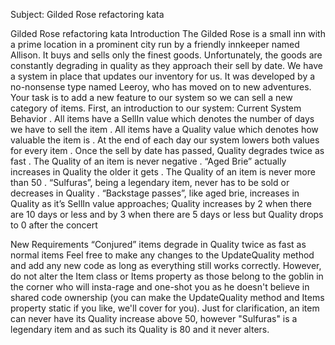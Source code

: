 


Subject: Gilded Rose refactoring kata

Gilded Rose refactoring kata
Introduction
The Gilded Rose is a small inn with a prime location in a prominent city run by a friendly innkeeper named Allison. It buys and sells only the finest goods. Unfortunately, the goods are constantly degrading in quality as they approach their sell by date. We have a system in place that updates our inventory for us. It was developed by a no-nonsense type named Leeroy, who has moved on to new adventures. Your task is to add a new feature to our system so we can sell a new category of items. First, an introduction to our system:
Current System Behavior
 .	All items have a SellIn value which denotes the number of days we have to sell the item
 .	All items have a Quality value which denotes how valuable the item is
 .	At the end of each day our system lowers both values for every item
 .	Once the sell by date has passed, Quality degrades twice as fast
 .	The Quality of an item is never negative
 .	“Aged Brie” actually increases in Quality the older it gets
 .	The Quality of an item is never more than 50
 .	“Sulfuras”, being a legendary item, never has to be sold or decreases in Quality
 .	“Backstage passes”, like aged brie, increases in Quality as it’s SellIn value approaches; Quality increases by 2 when there are 10 days or less and by 3 when there are 5 days or less but Quality drops to 0 after the concert
 
New Requirements
“Conjured” items degrade in Quality twice as fast as normal items
Feel free to make any changes to the UpdateQuality method and add any new code as long as everything still works correctly. However, do not alter the Item class or Items property as those belong to the goblin in the corner who will insta-rage and one-shot you as he doesn't believe in shared code ownership (you can make the UpdateQuality method and Items property static if you like, we'll cover for you).
Just for clarification, an item can never have its Quality increase above 50, however "Sulfuras" is a legendary item and as such its Quality is 80 and it never alters.
 
